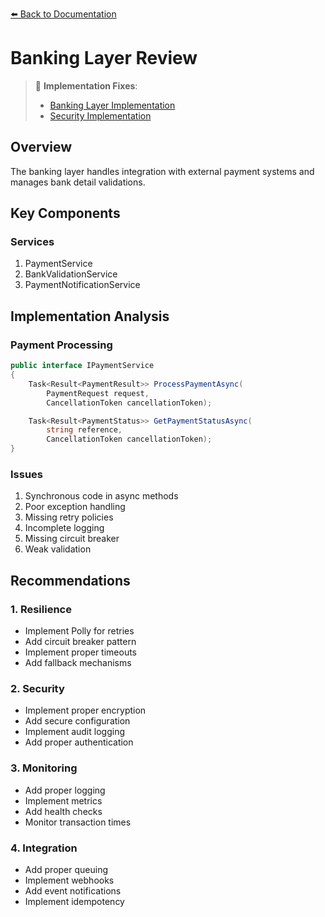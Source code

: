 [⬅️ Back to Documentation](../README.md)

# Banking Layer Review

> 🔧 **Implementation Fixes**:
> - [Banking Layer Implementation](../implementations/architecture-design/banking-layer-implementation.md)
> - [Security Implementation](../implementations/architecture-design/security-implementation.md)

## Overview
The banking layer handles integration with external payment systems and manages bank detail validations.

## Key Components

### Services
1. PaymentService
2. BankValidationService
3. PaymentNotificationService

## Implementation Analysis

### Payment Processing
```csharp
public interface IPaymentService
{
    Task<Result<PaymentResult>> ProcessPaymentAsync(
        PaymentRequest request,
        CancellationToken cancellationToken);

    Task<Result<PaymentStatus>> GetPaymentStatusAsync(
        string reference,
        CancellationToken cancellationToken);
}
```

### Issues
1. Synchronous code in async methods
2. Poor exception handling
3. Missing retry policies
4. Incomplete logging
5. Missing circuit breaker
6. Weak validation

## Recommendations

### 1. Resilience
- Implement Polly for retries
- Add circuit breaker pattern
- Implement proper timeouts
- Add fallback mechanisms

### 2. Security
- Implement proper encryption
- Add secure configuration
- Implement audit logging
- Add proper authentication

### 3. Monitoring
- Add proper logging
- Implement metrics
- Add health checks
- Monitor transaction times

### 4. Integration
- Add proper queuing
- Implement webhooks
- Add event notifications
- Implement idempotency